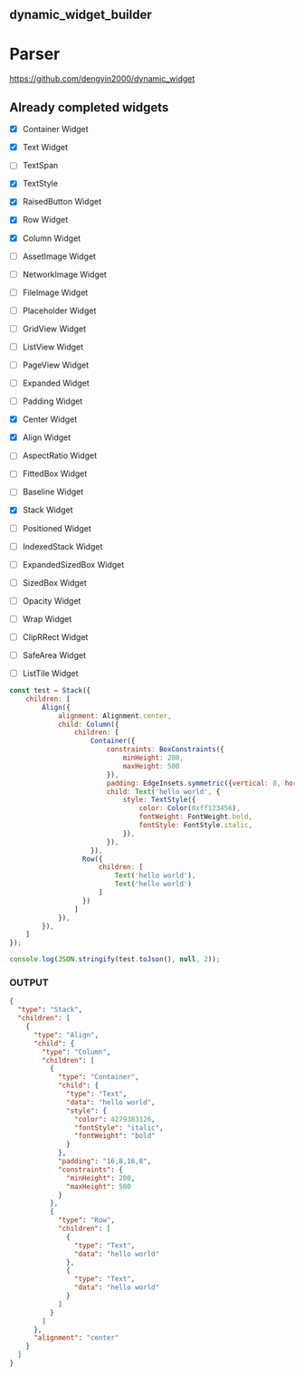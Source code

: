 dynamic_widget_builder
---------------------------
# Parser
https://github.com/dengyin2000/dynamic_widget

## Already completed widgets
* [x] Container Widget
* [x] Text Widget
* [ ] TextSpan
* [x] TextStyle
* [x] RaisedButton Widget
* [x] Row Widget
* [x] Column Widget
* [ ] AssetImage Widget
* [ ] NetworkImage Widget
* [ ] FileImage Widget
* [ ] Placeholder Widget
* [ ] GridView Widget
* [ ] ListView Widget
* [ ] PageView Widget
* [ ] Expanded Widget
* [ ] Padding Widget
* [x] Center Widget
* [x] Align Widget
* [ ] AspectRatio Widget
* [ ] FittedBox Widget
* [ ] Baseline Widget
* [x] Stack Widget
* [ ] Positioned Widget
* [ ] IndexedStack Widget
* [ ] ExpandedSizedBox Widget
* [ ] SizedBox Widget
* [ ] Opacity Widget
* [ ] Wrap Widget
* [ ] ClipRRect Widget
* [ ] SafeArea Widget
* [ ] ListTile Widget


```javascript
const test = Stack({
    children: [
        Align({
            alignment: Alignment.center,
            child: Column({
                children: [
                    Container({
                        constraints: BoxConstraints({
                            minHeight: 200,
                            maxHeight: 500
                        }),
                        padding: EdgeInsets.symmetric({vertical: 8, horizontal: 16}),
                        child: Text('hello world', {
                            style: TextStyle({
                                color: Color(0xff123456),
                                fontWeight: FontWeight.bold,
                                fontStyle: FontStyle.italic,
                            }),
                        }),
                    }),
                  Row({
                      children: [
                          Text('hello world'),
                          Text('hello world')
                      ]
                  })
                ]
            }),
        }),
    ]
});

console.log(JSON.stringify(test.toJson(), null, 2));
```

### OUTPUT
```json
{
  "type": "Stack",
  "children": [
    {
      "type": "Align",
      "child": {
        "type": "Column",
        "children": [
          {
            "type": "Container",
            "child": {
              "type": "Text",
              "data": "hello world",
              "style": {
                "color": 4279383126,
                "fontStyle": "italic",
                "fontWeight": "bold"
              }
            },
            "padding": "16,8,16,8",
            "constraints": {
              "minHeight": 200,
              "maxHeight": 500
            }
          },
          {
            "type": "Row",
            "children": [
              {
                "type": "Text",
                "data": "hello world"
              },
              {
                "type": "Text",
                "data": "hello world"
              }
            ]
          }
        ]
      },
      "alignment": "center"
    }
  ]
}
```
